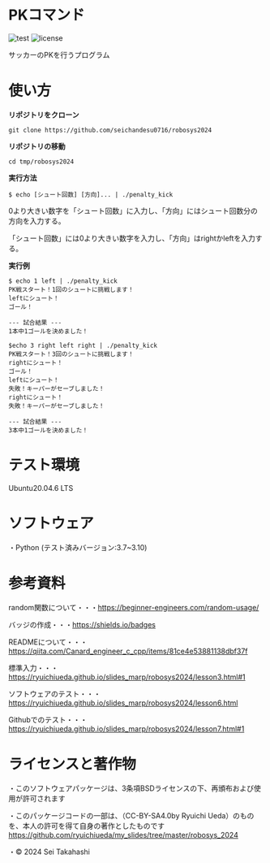 # PKコマンド
![test](https://github.com/seichandesu0716/robosys2024/actions/workflows/test.yml/badge.svg)
![license](https://img.shields.io/badge/license-BSD--3--Clause-green?style=flat)

サッカーのPKを行うプログラム

# 使い方
**リポジトリをクローン**
~~~
git clone https://github.com/seichandesu0716/robosys2024
~~~
**リポジトリの移動**
~~~
cd tmp/robosys2024
~~~
**実行方法**
~~~
$ echo [シュート回数] [方向]... | ./penalty_kick
~~~
0より大きい数字を「シュート回数」に入力し、「方向」にはシュート回数分の方向を入力する。

「シュート回数」には0より大きい数字を入力し、「方向」はrightかleftを入力する。

**実行例**
~~~
$ echo 1 left | ./penalty_kick
PK戦スタート！1回のシュートに挑戦します！
leftにシュート！
ゴール！

--- 試合結果 ---
1本中1ゴールを決めました！
~~~
~~~
$echo 3 right left right | ./penalty_kick
PK戦スタート！3回のシュートに挑戦します！
rightにシュート！
ゴール！
leftにシュート！
失敗！キーパーがセーブしました！
rightにシュート！
失敗！キーパーがセーブしました！

--- 試合結果 ---
3本中1ゴールを決めました！
~~~

# テスト環境
Ubuntu20.04.6 LTS
# ソフトウェア
・Python
 (テスト済みバージョン:3.7~3.10)

# 参考資料
random関数について・・・https://beginner-engineers.com/random-usage/ 

バッジの作成・・・https://shields.io/badges

READMEについて・・・https://qiita.com/Canard_engineer_c_cpp/items/81ce4e53881138dbf37f

標準入力・・・https://ryuichiueda.github.io/slides_marp/robosys2024/lesson3.html#1

ソフトウェアのテスト・・・https://ryuichiueda.github.io/slides_marp/robosys2024/lesson6.html

Githubでのテスト・・・https://ryuichiueda.github.io/slides_marp/robosys2024/lesson7.html#1
# ライセンスと著作物
・このソフトウェアパッケージは、3条項BSDライセンスの下、再頒布および使用が許可されます

・このパッケージコードの一部は、（CC-BY-SA4.0by Ryuichi Ueda）のものを、本人の許可を得て自身の著作としたものです
　https://github.com/ryuichiueda/my_slides/tree/master/robosys_2024

・© 2024 Sei Takahashi
